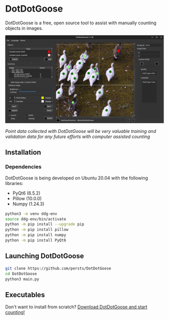 # DotDotGoose
DotDotGoose is a free, open source tool to assist with manually counting objects in images.

![Screen Shot](doc/source/example.png)

*Point data collected with DotDotGoose will be very valuable training and validation data for any future efforts with computer assisted counting*



## Installation

### Dependencies
DotDotGoose is being developed on Ubuntu 20.04 with the following libraries:

* PyQt6 (6.5.2)
* Pillow (10.0.0)
* Numpy (1.24.3)

```bash
python3 -m venv ddg-env
source ddg-env/bin/activate
python -m pip install --upgrade pip
python -m pip install pillow
python -m pip install numpy
python -m pip install PyQt6
```

## Launching DotDotGoose

```bash
git clone https://github.com/persts/DotDotGoose
cd DotDotGoose
python3 main.py
```

## Executables

Don't want to install from scratch? [Download DotDotGoose and start counting!](https://biodiversityinformatics.amnh.org/open_source/dotdotgoose/)